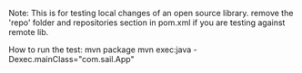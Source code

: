 Note:
   This is for testing local changes of an open source library.
   remove the 'repo' folder and repositories section in pom.xml if you are testing
   against remote lib.

How to run the test:
   mvn package
   mvn exec:java  -Dexec.mainClass="com.sail.App"
